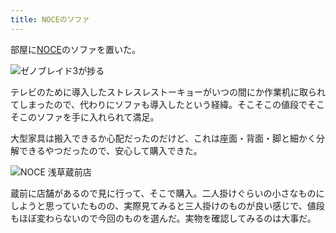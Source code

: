 ```yaml
---
title: NOCEのソファ
---
```

部屋に[NOCE](https://www.noce.co.jp/)のソファを置いた。

![](https://lh5.googleusercontent.com/kMRVIZaSjvey7NtCu8ob09L3nhpOnACPant4uuTk702DK5sN089irf8j9IN9XrIP0s7coNL9bwOfr_11PQ-YCBQ2IWeysgb0x2m3gDZ3XaAYziJm7PuZc0CZEhEM-1lnNL1L4GfYvrJcGuw063ZHPMfnUoT2XaD-KPzitRZsUhEENAgE_DgB13kpug "ゼノブレイド3が捗る")

テレビのために導入したストレスレストーキョーがいつの間にか作業机に取られてしまったので、代わりにソファも導入したという経緯。そこそこの値段でそこそこのソファを手に入れられて満足。

大型家具は搬入できるか心配だったのだけど、これは座面・背面・脚と細かく分解できるやつだったので、安心して購入できた。

![](https://lh3.googleusercontent.com/R1H9YB3ag_E4IgUWCGK9n3jHt5Mmsssmzm8aFec7TAxkuUlwDH_tLfsRfwPbjsemB7yOt3xnQuQu1G1GnOEUDkQQGSpvbSCL4s9SkHn5oqIjHwa9y9pe5bWvCYH9evpkCgq88T8QUt-Q4eaYxzIOE5EwJZZre7cQGw8Hqw6jyOoV_a5jjtQhYncgXg "NOCE 浅草蔵前店")

蔵前に店舗があるので見に行って、そこで購入。二人掛けぐらいの小さなものにしようと思っていたものの、実際見てみると三人掛けのものが良い感じで、値段もほぼ変わらないので今回のものを選んだ。実物を確認してみるのは大事だ。
